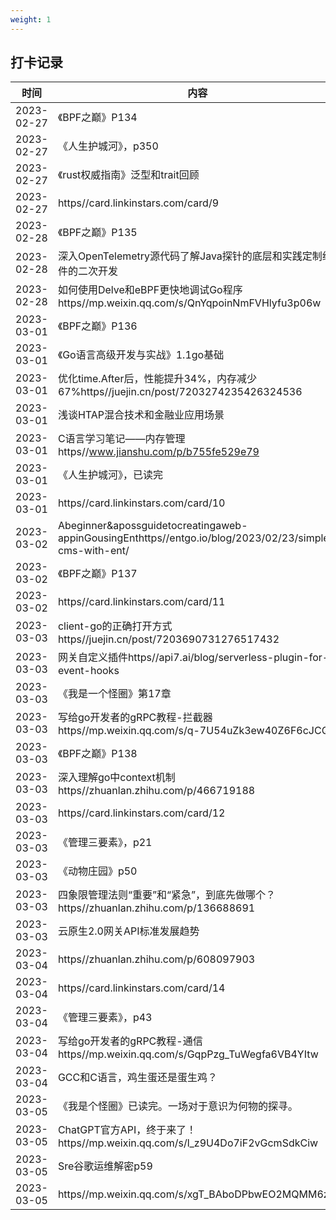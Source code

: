 ```yaml
---
weight: 1
---
```


## 打卡记录

|时间|内容|
 |----|----| 
|2023-02-27|《BPF之巅》P134|
|2023-02-27|《人生护城河》，p350|
|2023-02-27|《rust权威指南》泛型和trait回顾|
|2023-02-27|https//card.linkinstars.com/card/9|
|2023-02-28|《BPF之巅》P135|
|2023-02-28|深入OpenTelemetry源代码了解Java探针的底层和实践定制组件的二次开发|
|2023-02-28|如何使用Delve和eBPF更快地调试Go程序https//mp.weixin.qq.com/s/QnYqpoinNmFVHlyfu3p06w|
|2023-03-01|《BPF之巅》P136|
|2023-03-01|《Go语言高级开发与实战》1.1go基础|
|2023-03-01|优化time.After后，性能提升34%，内存减少67%https//juejin.cn/post/7203274235426324536|
|2023-03-01|浅谈HTAP混合技术和金融业应用场景|
|2023-03-01|C语言学习笔记——内存管理https//www.jianshu.com/p/b755fe529e79|
|2023-03-01|《人生护城河》，已读完|
|2023-03-01|https//card.linkinstars.com/card/10|
|2023-03-02|Abeginner&apossguidetocreatingaweb-appinGousingEnthttps//entgo.io/blog/2023/02/23/simple-cms-with-ent/|
|2023-03-02|《BPF之巅》P137|
|2023-03-02|https//card.linkinstars.com/card/11|
|2023-03-03|client-go的正确打开方式https//juejin.cn/post/7203690731276517432|
|2023-03-03|网关自定义插件https//api7.ai/blog/serverless-plugin-for-event-hooks|
|2023-03-03|《我是一个怪圈》第17章|
|2023-03-03|写给go开发者的gRPC教程-拦截器https//mp.weixin.qq.com/s/q-7U54uZk3ew40Z6F6cJCQ|
|2023-03-03|《BPF之巅》P138|
|2023-03-03|深入理解go中context机制https//zhuanlan.zhihu.com/p/466719188|
|2023-03-03|https//card.linkinstars.com/card/12|
|2023-03-03|《管理三要素》，p21|
|2023-03-03|《动物庄园》p50|
|2023-03-03|四象限管理法则“重要”和“紧急”，到底先做哪个？https//zhuanlan.zhihu.com/p/136688691|
|2023-03-03|云原生2.0网关API标准发展趋势|
|2023-03-04|https//zhuanlan.zhihu.com/p/608097903|
|2023-03-04|https//card.linkinstars.com/card/14|
|2023-03-04|《管理三要素》，p43|
|2023-03-04|写给go开发者的gRPC教程-通信https//mp.weixin.qq.com/s/GqpPzg_TuWegfa6VB4YItw|
|2023-03-04|GCC和C语言，鸡生蛋还是蛋生鸡？|
|2023-03-05|《我是个怪圈》已读完。一场对于意识为何物的探寻。|
|2023-03-05|ChatGPT官方API，终于来了！https//mp.weixin.qq.com/s/l_z9U4Do7iF2vGcmSdkCiw|
|2023-03-05|Sre谷歌运维解密p59|
|2023-03-05|https//mp.weixin.qq.com/s/xgT_BAboDPbwEO2MQMM6zw|